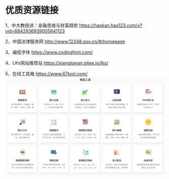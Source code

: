 # 优质资源链接

1、中大教授讲：金融思维与财富趋势
https://haokan.hao123.com/v?vid=6842936939005841123

2、中国法律服务网
http://www.12348.gov.cn/#/homepage

3、编程字体
https://www.codingfont.com/

4、LKs网站推荐站
https://xiangjianan.gitee.io/lks/

5、在线工具箱
https://www.67tool.com/
![img](img/20220222144453.jpg)